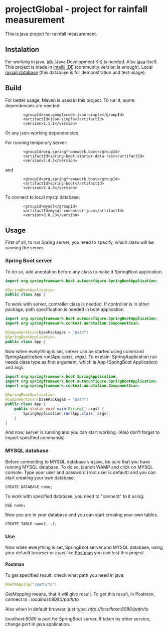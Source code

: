 # projectGlobal - project for rainfall measurement

This is java project for rainfall measurement.

## Instalation

For working in java, [jdk](https://www.oracle.com/java/technologies/javase-downloads.html) (Java Development Kit) is needed.
Also [java](https://www.java.com/download/ie_manual.jsp) itself.
This project is made in [Intellij IDE](https://www.jetbrains.com/idea/download/#section=windows) (community version is enough).
Local [mysql database](https://sourceforge.net/projects/wampserver/) (this database is for demonstration and test usage).

## Build

For better usage, Maven is used in this project. To run it, some dependencies are needed:
```maven
        <groupId>com.googlecode.json-simple</groupId>
        <artifactId>json-simple</artifactId>
        <version>1.1.1</version>
```
Or any json-working dependencies.

For running temporary server:
```maven
        <groupId>org.springframework.boot</groupId>
        <artifactId>spring-boot-starter-data-rest</artifactId>
        <version>2.4.3</version>
```
and
```maven
        <groupId>org.springframework.boot</groupId>
        <artifactId>spring-boot</artifactId>
        <version>2.4.3</version>
```

To connect to local mysql database:
```maven
        <groupId>mysql</groupId>
        <artifactId>mysql-connector-java</artifactId>
        <version>8.0.23</version>
```

## Usage

First of all, to run Spring server, you need to specify, which class will be running the server.

### Spring Boot server

To do so, add annotation before any class to make it SpringBoot application.
```java 
import org.springframework.boot.autoconfigure.SpringBootApplication;

@SpringBootApplication
public class App {
```

To work with server, controller class is needed. If controller is in other package, path specification is needed in boot application.
```java
import org.springframework.boot.autoconfigure.SpringBootApplication;
import org.springframework.context.annotation.ComponentScan;

@ComponentScan(basePackages = "path")
@SpringBootApplication
public class App {
```

Now when everything is set, server can be started using command *SpringApplication.run(App.class, args)*.
To explain: SpringApplication.run needs class type as first argument, which is App (SpringBoot Application) and args.
```java
import org.springframework.boot.SpringApplication;
import org.springframework.boot.autoconfigure.SpringBootApplication;
import org.springframework.context.annotation.ComponentScan;

@SpringBootApplication
@ComponentScan(basePackages = "path")
public class App {
    public static void main(String[] args) {
        SpringApplication.run(App.class, args);
    }
}
```
And now, server is running and you can start working.
(Also don't forget to import specified commands)

### MYSQL database

Before connecting to MYSQL database via java, be sure that you have running MYSQL database.
To do so, launch WAMP and click on MYSQL console. Type your user and password (root user is default) and you can start creating your own database.

```MYSQL
CREATE DATABASE name;
```

To work with specified database, you need to "connect" to it using:

```MYSQL
USE name;
```

Now you are in your database and you can start creating your own tables.

```MYSQL
CREATE TABLE name(...);
```

### Use
Now when everything is set, SpringBoot server and MYSQL database, using your default browser or apps like [Postman](https://www.postman.com/downloads/) you can test this project.

#### Postman
To get specified result, check what path you need in java:
```java
@GetMapping("/path/to")
```

*GetMapping* means, that it will give result. To get this result, in Postman, connect to :
*localhost:8080/path/to*

Also when in default browser, just type: *http://localhost:8080/path/to*

*localhost:8080* is port for SpringBoot server. If taken by other service, change port in java application.
